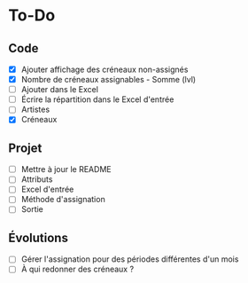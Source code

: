 # To-Do

## Code

- [x]  Ajouter affichage des créneaux non-assignés
  - [x]  Nombre de créneaux assignables - Somme (lvl)
  - [ ]  Ajouter dans le Excel
- [ ]  Écrire la répartition dans le Excel d'entrée
  - [ ]  Artistes
  - [x]  Créneaux

## Projet

- [ ]  Mettre à jour le README
  - [ ]  Attributs
  - [ ]  Excel d'entrée
  - [ ]  Méthode d'assignation
  - [ ]  Sortie

## Évolutions

- [ ]  Gérer l'assignation pour des périodes différentes d'un mois
  - [ ]  À qui redonner des créneaux ?
